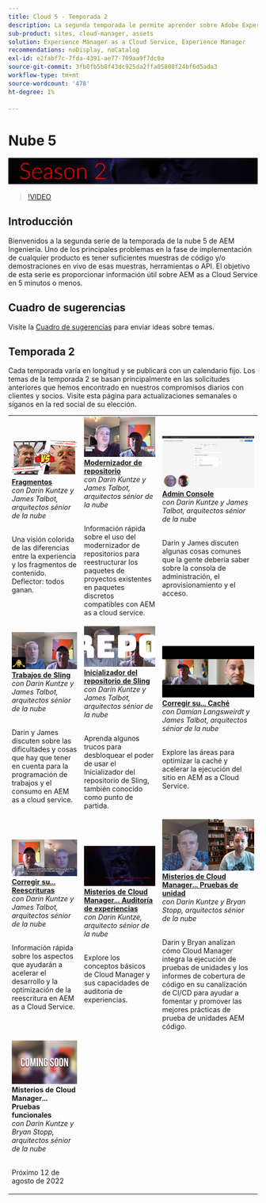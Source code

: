 ```yaml
---
title: Cloud 5 - Temporada 2
description: La segunda temporada le permite aprender sobre Adobe Experience Manager (AEM) as a Cloud Service de los propios ingenieros expertos del Adobe que lo construyen y los servicios expertos que lo ofrecen.
sub-product: sites, cloud-manager, assets
solution: Experience Manager as a Cloud Service, Experience Manager
recommendations: noDisplay, noCatalog
exl-id: e2fabf7c-7fda-4391-ae77-709aa9f7dc0a
source-git-commit: 3fb0fb5b8f43dc925da2ffa05808f24bf6d5ada3
workflow-type: tm+mt
source-wordcount: '478'
ht-degree: 1%

---
```


# Nube 5

![AEM serie de expertos](./imgs/masthead-s2.png)
>[!VIDEO](https://video.tv.adobe.com/v/343127)

## Introducción

Bienvenidos a la segunda serie de la temporada de la nube 5 de AEM Ingeniería. Uno de los principales problemas en la fase de implementación de cualquier producto es tener suficientes muestras de código y/o demostraciones en vivo de esas muestras, herramientas o API. El objetivo de esta serie es proporcionar información útil sobre AEM as a Cloud Service en 5 minutos o menos.

## Cuadro de sugerencias

Visite la [Cuadro de sugerencias](https://forms.office.com/r/74P5Xz4UH0) para enviar ideas sobre temas.

## Temporada 2

Cada temporada varía en longitud y se publicará con un calendario fijo. Los temas de la temporada 2 se basan principalmente en las solicitudes anteriores que hemos encontrado en nuestros compromisos diarios con clientes y socios. Visite esta página para actualizaciones semanales o síganos en la red social de su elección.

<table>
    <tr>
        <td>
            <a href="season-2/cloud5-experience-v-content-fragments.md">
                <img alt="Fragmentos" src="./imgs/s2/000-thumb.png"/>
            </a>
            <div>
                <a href="season-2/cloud5-experience-v-content-fragments.md"><strong>Fragmentos</strong></a>        
                <br/><em>con Darin Kuntze y James Talbot, arquitectos sénior de la nube</em>
            </div>
            <p>
                <br/>
                Una visión colorida de las diferencias entre la experiencia y los fragmentos de contenido. Deflector: todos ganan.
            </p>
        </td>   
         <td>
            <a href="season-2/cloud5-repo-modernizer.md">
                 <img alt="Modernizador de repositorio" src="./imgs/s2/001-thumb.png"/>
            </a>
            <div>
                <a href="season-2/cloud5-repo-modernizer.md"><strong>Modernizador de repositorio</strong></a> 
               <br/><em>con Darin Kuntze y James Talbot, arquitectos sénior de la nube</em>
            </div>
            <p>
                <br/>
                Información rápida sobre el uso del modernizador de repositorios para reestructurar los paquetes de proyectos existentes en paquetes discretos compatibles con AEM as a cloud service.
            </p>
         </td>
         <td>
            <a href="season-2/cloud5-admin-console.md">
                 <img alt="Admin Console" src="./imgs/s2/002-thumb.png"/>
            </a>
            <div>
                  <a href="season-2/cloud5-admin-console.md"><strong>Admin Console</strong></a>
               <br/><em>con Darin Kuntze y James Talbot, arquitectos sénior de la nube</em>
            </div>
            <p>
            <br/>
               Darin y James discuten algunas cosas comunes que la gente debería saber sobre la consola de administración, el aprovisionamiento y el acceso.
            </p>
         </td> 
  </tr>
  <tr>
         <td>
            <a href="season-2/cloud5-sling-job-scheduler.md">
                 <img alt="Trabajos de Sling" src="./imgs/s2/003-thumb.png"/>
            </a>
            <div>
                  <a href="season-2/cloud5-sling-job-scheduler.md"><strong>Trabajos de Sling</strong></a>
               <br/><em>con Darin Kuntze y James Talbot, arquitectos sénior de la nube</em>
            </div>
            <p>
            <br/>
               Darin y James discuten sobre las dificultades y cosas que hay que tener en cuenta para la programación de trabajos y el consumo en AEM as a cloud service.
            </p>
         </td> 
         <td>
            <a href="season-2/cloud5-repoinit.md">
                 <img alt="Inicializador de repositorios (informe)" src="./imgs/s2/004-thumb.png"/>
            </a>
            <div>
                  <a href="season-2/cloud5-repoinit.md"><strong>Inicializador del repositorio de Sling</strong></a>
               <br/><em>con Darin Kuntze y James Talbot, arquitectos sénior de la nube</em>
            </div>
            <p>
            <br/>
              Aprenda algunos trucos para desbloquear el poder de usar el Inicializador del repositorio de Sling, también conocido como punto de partida.
            </p>
         </td>   
     <td>
            <a href="season-2/cloud5-fix-your-cache.md">
               <img alt="Corrección de la caché" src="./imgs/s2/005-thumb.png"/>
            </a>
      <div>
         <a href="season-2/cloud5-fix-your-cache.md"><strong>Corregir su... Caché</strong></a>
         <br/><em>con Damian Langsweirdt y James Talbot, arquitectos sénior de la nube</em>
      </div>
      <p>
         <br/>
             Explore las áreas para optimizar la caché y acelerar la ejecución del sitio en AEM as a Cloud Service.
      </p>
   </td> 
  </tr>
<tr>
   <td>
           <a href="season-2/cloud5-fix-your-rewrites.md">
               <img alt="Corregir sus...reescrituras" src="./imgs/s2/006-thumb.png"/>
            </a>
      <div>
            <a href="season-2/cloud5-fix-your-rewrites.md"><strong>Corregir su... Reescrituras</strong></a>
         <br/><em>con Darin Kuntze y James Talbot, arquitectos sénior de la nube</em>
      </div>
      <p>
        <br/>
         Información rápida sobre los aspectos que ayudarán a acelerar el desarrollo y la optimización de la reescritura en AEM as a Cloud Service.
      </p>
     </td>   
     <td>
            <a href="season-2/cloud5-MoCM-experience-audit.md">
               <img alt="Misterios de Cloud Manager... Auditoría de experiencias" src="./imgs/s2/007-thumb.png"/>
               </a>
      <div>
            <a href="season-2/cloud5-MoCM-experience-audit.md"><strong>Misterios de Cloud Manager... Auditoría de experiencias</strong></a>
         <br/><em>con Darin Kuntze, arquitecto sénior de la nube</em>
      </div>
      <p>
        <br/>
        Explore los conceptos básicos de Cloud Manager y sus capacidades de auditoría de experiencias.
      </p>
   </td>
     <td>
            <a href="season-2/cloud5-MoCM-unit-tests.md">
               <img alt="Misterios de Cloud Manager... Pruebas de unidad" src="./imgs/s2/009-thumb.png"/>
            </a>
      <div>
            <a href="season-2/cloud5-MoCM-unit-tests.md"><strong>Misterios de Cloud Manager... Pruebas de unidad</strong></a>
         <br/><em>con Darin Kuntze y Bryan Stopp, arquitectos sénior de la nube</em>
      </div>
      <p>
        <br/>
        Darin y Bryan analizan cómo Cloud Manager integra la ejecución de pruebas de unidades y los informes de cobertura de código en su canalización de CI/CD para ayudar a fomentar y promover las mejores prácticas de prueba de unidades AEM código.
      </p>
   </td> 
  </tr>
    <tr>
        <td>
                <img alt="Misterios de Cloud Manager... Pruebas funcionales" src="./imgs/coming-soon.png"/>
            <div>
                <strong>Misterios de Cloud Manager... Pruebas funcionales</strong><br/>        
                <em>con Darin Kuntze y Bryan Stopp, arquitectos sénior de la nube</em>
            </div>
            <p><br/>
                Próximo 12 de agosto de 2022
            </p>
        </td>
        <td></td>
        <td></td>
    </tr>
</table>
